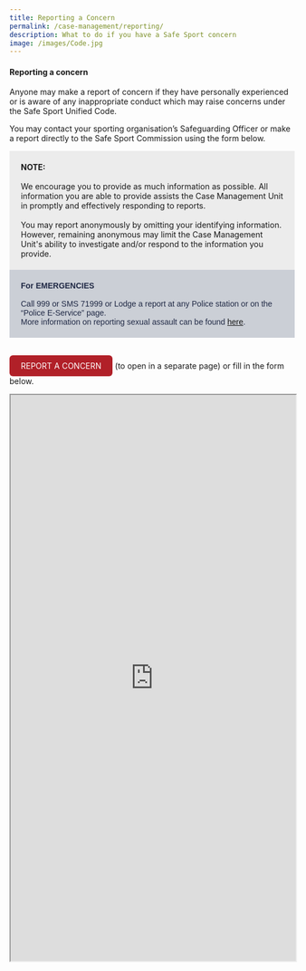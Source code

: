 ```yaml
---
title: Reporting a Concern
permalink: /case-management/reporting/
description: What to do if you have a Safe Sport concern
image: /images/Code.jpg
---
```

#### Reporting a concern
 
Anyone may make a report of concern if they have personally experienced or is aware of any inappropriate conduct which may raise concerns under the Safe Sport Unified Code.

You may contact your sporting organisation’s Safeguarding Officer or make a report directly to the Safe Sport Commission using the form below.


<div style="background-color:#ECECEC; padding:20px">
<b>NOTE:</b><br>
<br>We encourage you to provide as much information as possible. All information you are able to provide assists the Case Management Unit in promptly and effectively responding to reports. 
<br><br>You may report anonymously by omitting your identifying information. However, remaining anonymous may limit the Case Management Unit's ability to investigate and/or respond to the information you provide.</div>
<div style="font-family:Sans-Serif;color:#202945;background-color:#CBCFD6;padding:20px">
<b>For EMERGENCIES</b><br>
<br>Call 999 or SMS 71999 or Lodge a report at any Police station or on the “Police E-Service” page. 
<br>More information on reporting sexual assault can be found <a href="https://www.police.gov.sg/Advisories/Crime/Sexual-Assault">here</a>.</div>
<br>


 <style>
      .button {
        display: inline-block;
        padding: 10px 20px;
        text-align: center;
        text-decoration: none;
        color: #ffffff;
        background-color: #B12028;
        border-radius: 6px;
        outline: none;
      }
    </style>
		
<a style= "text-decoration: none; color:#FFFFFF" class="button" href="https://form.gov.sg/#!/61a58d94e6d425001302b74a">REPORT A CONCERN</a> (to open in a separate page) or fill in the form below.

<iframe style="width:100%;height:1000px" src="https://form.gov.sg/#!/61a58d94e6d425001302b74a" id="iframe"></iframe>